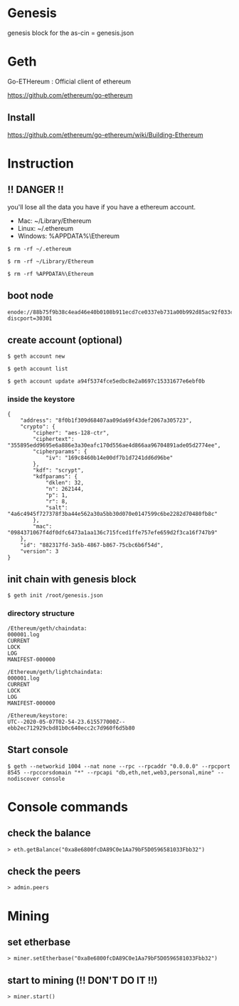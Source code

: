 # Genesis
genesis block for the as-cin
= genesis.json

# Geth
Go-ETHereum : Official client of ethereum

https://github.com/ethereum/go-ethereum

## Install
https://github.com/ethereum/go-ethereum/wiki/Building-Ethereum


# Instruction
## !! DANGER !! 

you'll lose all the data you have if you have a ethereum account.

* Mac: ~/Library/Ethereum
* Linux: ~/.ethereum
* Windows: %APPDATA%\Ethereum

```
$ rm -rf ~/.ethereum

$ rm -rf ~/Library/Ethereum

$ rm -rf %APPDATA%\Ethereum
```

## boot node
```
enode://88b75f9b38c4ead46e40b0108b911ecd7ce0337eb731a00b992d85ac92f033cfecba90f9d62155ad622754bf50b7f9243145374f0a68bf923072365a91175993@172.16.0.48:0?discport=30301
```

## create account (optional)

```
$ geth account new
```

```
$ geth account list
```

```
$ geth account update a94f5374fce5edbc8e2a8697c15331677e6ebf0b
```

### inside the keystore 
```
{
    "address": "8f0b1f309d68407aa09da69f43def2067a305723",
    "crypto": {
        "cipher": "aes-128-ctr",
        "ciphertext": "355895edd9695e6a886e3a30eafc170d556ae4d866aa96704891ade05d2774ee",
        "cipherparams": {
            "iv": "169c8460b14e00df7b1d7241dd6d96be"
        },
        "kdf": "scrypt",
        "kdfparams": {
            "dklen": 32,
            "n": 262144,
            "p": 1,
            "r": 8,
            "salt": "4a6c4945f727378f3ba44e562a30a5bb30d070e0147599c6be2282d70480fb8c"
        },
        "mac": "0984371067f4df0dfc6473a1aa136c715fced1ffe757efe659d2f3ca16f747b9"
    },
    "id": "882317fd-3a5b-4867-b867-75cbc6b6f54d",
    "version": 3
}
```

## init chain with genesis block
```
$ geth init /root/genesis.json
```

### directory structure

```
/Ethereum/geth/chaindata:
000001.log
CURRENT
LOCK
LOG
MANIFEST-000000

/Ethereum/geth/lightchaindata:
000001.log
CURRENT
LOCK
LOG
MANIFEST-000000

/Ethereum/keystore:
UTC--2020-05-07T02-54-23.615577000Z--ebb2ec712929cbd81b0c640ecc2c7d960f6d5b80
```


## Start console
```
$ geth --networkid 1004 --nat none --rpc --rpcaddr "0.0.0.0" --rpcport 8545 --rpccorsdomain "*" --rpcapi "db,eth,net,web3,personal,mine" --nodiscover console
```

# Console commands

## check the balance
```
> eth.getBalance("0xa8e6800fcDA89C0e1Aa79bF5D0596581033Fbb32")
```

## check the peers
```
> admin.peers
```

# Mining
## set etherbase
```
> miner.setEtherbase("0xa8e6800fcDA89C0e1Aa79bF5D0596581033Fbb32")
```

## start to mining (!! DON'T DO IT !!)
```
> miner.start()
```